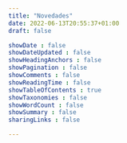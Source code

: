 ```yaml
---
title: "Novedades"
date: 2022-06-13T20:55:37+01:00
draft: false

showDate : false
showDateUpdated : false
showHeadingAnchors : false
showPagination : false
showComments : false
showReadingTime : false
showTableOfContents : true
showTaxonomies : false 
showWordCount : false
showSummary : false
sharingLinks : false

---
```


